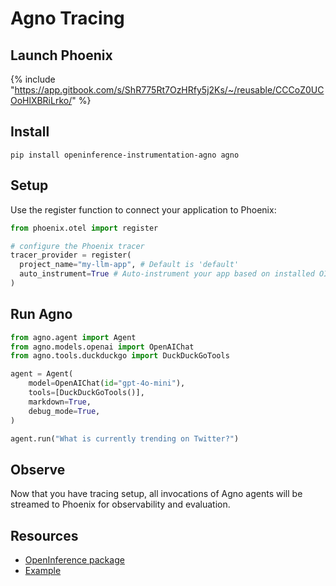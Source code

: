 # Agno Tracing

## Launch Phoenix

{% include "https://app.gitbook.com/s/ShR775Rt7OzHRfy5j2Ks/~/reusable/CCCoZ0UCOoHlXBRiLrko/" %}

## Install

```shell
pip install openinference-instrumentation-agno agno
```

## Setup

Use the register function to connect your application to Phoenix:

```python
from phoenix.otel import register

# configure the Phoenix tracer
tracer_provider = register(
  project_name="my-llm-app", # Default is 'default'
  auto_instrument=True # Auto-instrument your app based on installed OI dependencies
)
```

## Run Agno

```python
from agno.agent import Agent
from agno.models.openai import OpenAIChat
from agno.tools.duckduckgo import DuckDuckGoTools

agent = Agent(
    model=OpenAIChat(id="gpt-4o-mini"),
    tools=[DuckDuckGoTools()],
    markdown=True,
    debug_mode=True,
)

agent.run("What is currently trending on Twitter?")
```

## Observe

Now that you have tracing setup, all invocations of Agno agents will be streamed to Phoenix for observability and evaluation.

## Resources

* [OpenInference package](https://pypi.org/project/openinference-instrumentation-agno/)
* [Example](https://github.com/Arize-ai/openinference/tree/main/python/instrumentation/openinference-instrumentation-agno)
